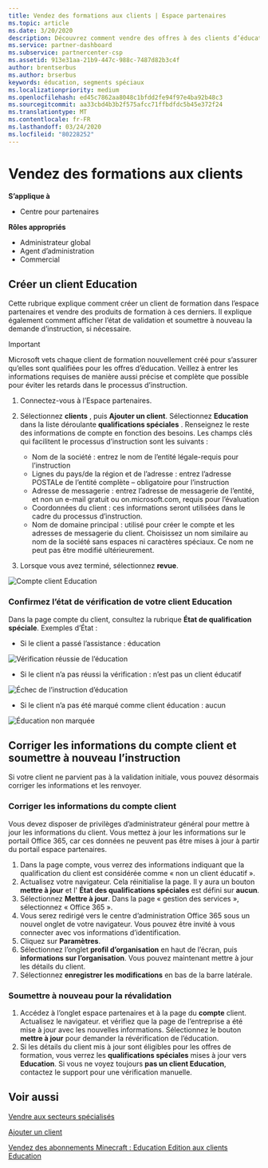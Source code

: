 ```yaml
---
title: Vendez des formations aux clients | Espace partenaires
ms.topic: article
ms.date: 3/20/2020
description: Découvrez comment vendre des offres à des clients d’éducation dans l’espace partenaires.
ms.service: partner-dashboard
ms.subservice: partnercenter-csp
ms.assetid: 913e31aa-21b9-447c-988c-7487d82b3c4f
author: brentserbus
ms.author: brserbus
keywords: éducation, segments spéciaux
ms.localizationpriority: medium
ms.openlocfilehash: ed45c7862aa8048c1bfdd2fe94f97e4ba92b48c3
ms.sourcegitcommit: aa33cbd4b3b2f575afcc71ffbdfdc5b45e372f24
ms.translationtype: MT
ms.contentlocale: fr-FR
ms.lasthandoff: 03/24/2020
ms.locfileid: "80228252"
---
```

# <a name="sell-education-to-customers"></a>Vendez des formations aux clients

**S’applique à**

- Centre pour partenaires

**Rôles appropriés**

- Administrateur global
- Agent d’administration
- Commercial


## <a name="create-an-education-customer"></a>Créer un client Education

Cette rubrique explique comment créer un client de formation dans l’espace partenaires et vendre des produits de formation à ces derniers. Il explique également comment afficher l’état de validation et soumettre à nouveau la demande d’instruction, si nécessaire. 

> [!IMPORTANT]
> Microsoft vets chaque client de formation nouvellement créé pour s’assurer qu’elles sont qualifiées pour les offres d’éducation.  Veillez à entrer les informations requises de manière aussi précise et complète que possible pour éviter les retards dans le processus d’instruction. 

1. Connectez-vous à l’Espace partenaires. 
2. Sélectionnez **clients** , puis **Ajouter un client**. Sélectionnez **Education** dans la liste déroulante **qualifications spéciales** .  Renseignez le reste des informations de compte en fonction des besoins.  Les champs clés qui facilitent le processus d’instruction sont les suivants :

   - Nom de la société : entrez le nom de l’entité légale-requis pour l’instruction 
   - Lignes du pays/de la région et de l’adresse : entrez l’adresse POSTALe de l’entité complète – obligatoire pour l’instruction 
   - Adresse de messagerie : entrez l’adresse de messagerie de l’entité, et non un e-mail gratuit ou on.microsoft.com, requis pour l’évaluation 
   - Coordonnées du client : ces informations seront utilisées dans le cadre du processus d’instruction. 
   - Nom de domaine principal : utilisé pour créer le compte et les adresses de messagerie du client.  Choisissez un nom similaire au nom de la société sans espaces ni caractères spéciaux.  Ce nom ne peut pas être modifié ultérieurement. 

3. Lorsque vous avez terminé, sélectionnez **revue**. 

![Compte client Education](images/eduaccountinfo.png)

### <a name="confirm-your-education-customers-vetting-status"></a>Confirmez l’état de vérification de votre client Education 

Dans la page compte du client, consultez la rubrique **État de qualification spéciale**. Exemples d’État :

- Si le client a passé l’assistance : éducation 

![Vérification réussie de l’éducation](images/edupassedvetting.png)

- Si le client n’a pas réussi la vérification : n’est pas un client éducatif 

![Échec de l’instruction d’éducation](images/edudidnotpassvetting.PNG)

- Si le client n’a pas été marqué comme client éducation : aucun 

![Éducation non marquée](images/edunottagged.PNG)

## <a name="correct-the-customer-account-info-and-resubmit-for-vetting"></a>Corriger les informations du compte client et soumettre à nouveau l’instruction  

Si votre client ne parvient pas à la validation initiale, vous pouvez désormais corriger les informations et les renvoyer.

### <a name="correct-the-customer-account-information"></a>Corriger les informations du compte client

Vous devez disposer de privilèges d’administrateur général pour mettre à jour les informations du client. Vous mettez à jour les informations sur le portail Office 365, car ces données ne peuvent pas être mises à jour à partir du portail espace partenaires.    

1. Dans la page compte, vous verrez des informations indiquant que la qualification du client est considérée comme « non un client éducatif ».
2. Actualisez votre navigateur. Cela réinitialise la page. Il y aura un bouton **mettre à jour** et l' **État des qualifications spéciales** est défini sur **aucun**. 
3. Sélectionnez **Mettre à jour**. Dans la page « gestion des services », sélectionnez « Office 365 ».
4. Vous serez redirigé vers le centre d’administration Office 365 sous un nouvel onglet de votre navigateur. Vous pouvez être invité à vous connecter avec vos informations d’identification. 
5. Cliquez sur **Paramètres**.
6. Sélectionnez l’onglet **profil d’organisation** en haut de l’écran, puis **informations sur l’organisation**. Vous pouvez maintenant mettre à jour les détails du client. 
7. Sélectionnez **enregistrer les modifications** en bas de la barre latérale.  

### <a name="resubmit-for-revetting"></a>Soumettre à nouveau pour la révalidation

1. Accédez à l’onglet espace partenaires et à la page du **compte** client. Actualisez le navigateur. et vérifiez que la page de l’entreprise a été mise à jour avec les nouvelles informations. Sélectionnez le bouton **mettre à jour** pour demander la révérification de l’éducation.
2. Si les détails du client mis à jour sont éligibles pour les offres de formation, vous verrez les **qualifications spéciales** mises à jour vers **Education**. Si vous ne voyez toujours **pas un client Education**, contactez le support pour une vérification manuelle. 


## <a name="see-also"></a>Voir aussi
 
[Vendre aux secteurs spécialisés](get-special-pricing-for-offers.md)

[Ajouter un client](add-a-new-customer.md)

[Vendez des abonnements Minecraft : Education Edition aux clients Education](minecraft-subscriptions.md)
 

